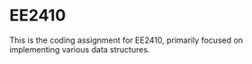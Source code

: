 # EE2410
This is the coding assignment for EE2410, primarily focused on implementing various data structures.
